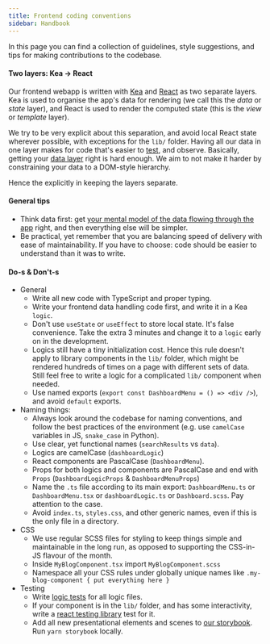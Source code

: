 ```yaml
---
title: Frontend coding conventions
sidebar: Handbook
---
```


In this page you can find a collection of guidelines, style suggestions, and tips for making contributions to the codebase.


#### Two layers: Kea -> React

Our frontend webapp is written with [Kea](https://keajs.org/) and [React](https://reactjs.org/) as two separate layers. Kea is used to organise the app's data for rendering (we call this the *data* or *state* layer), and React is used to render the computed state (this is the *view* or *template* layer).

We try to be very explicit about this separation, and avoid local React state wherever possible, with exceptions for the `lib/` folder. Having all our data in one layer makes for code that's easier to [test](https://kea.js.org/docs/guide/testing), and observe. Basically, getting your [data layer](https://kea.js.org/blog/data-first-frontend-revolution) right is hard enough. We aim to not make it harder by constraining your data to a DOM-style hierarchy.

Hence the explicitly in keeping the layers separate.

#### General tips

- Think data first: get [your mental model of the data flowing through the app](https://acco.io/i-escaped-node) right, and then everything else will be simpler.
- Be practical, yet remember that you are balancing speed of delivery with ease of maintainability. If you have to choose: code should be easier to understand than it was to write.

#### Do-s & Don't-s

- General
  - Write all new code with TypeScript and proper typing.
  - Write your frontend data handling code first, and write it in a Kea `logic`.
  - Don't use `useState` or `useEffect` to store local state. It's false convenience. Take the extra 3 minutes and change it to a `logic` early on in the development.
  - Logics still have a tiny initialization cost. Hence this rule doesn't apply to library components in the `lib/` folder, which might be rendered hundreds of times on a page with different sets of data. Still feel free to write a logic for a complicated `lib/` component when needed.
  - Use named exports (`export const DashboardMenu = () => <div />`), and avoid `default` exports.
- Naming things:
  - Always look around the codebase for naming conventions, and follow the best practices of the environment (e.g. use `camelCase` variables in JS, `snake_case` in Python).
  - Use clear, yet functional names (`searchResults` vs `data`).
  - Logics are camelCase (`dashboardLogic`)
  - React components are PascalCase (`DashboardMenu`).
  - Props for both logics and components are PascalCase and end with `Props` (`DashboardLogicProps` & `DashboardMenuProps`)
  - Name the `.ts` file according to its main export: `DashboardMenu.ts` or `DashboardMenu.tsx` or `dashboardLogic.ts` or `Dashboard.scss`. Pay attention to the case.
  - Avoid `index.ts`, `styles.css`, and other generic names, even if this is the only file in a directory.
- CSS
  - We use regular SCSS files for styling to keep things simple and maintainable in the long run, as opposed to supporting the CSS-in-JS flavour of the month.
  - Inside `MyBlogComponent.tsx` import `MyBlogComponent.scss`
  - Namespace all your CSS rules under globally unique names like `.my-blog-component { put everything here }`
- Testing
  - Write [logic tests](https://kea.js.org/docs/guide/testing) for all logic files. 
  - If your component is in the `lib/` folder, and has some interactivity, write a [react testing library](https://testing-library.com/docs/react-testing-library/intro/) test for it.
  - Add all new presentational elements and scenes to [our storybook](https://storybook.posthog.net/). Run `yarn storybook` locally.
